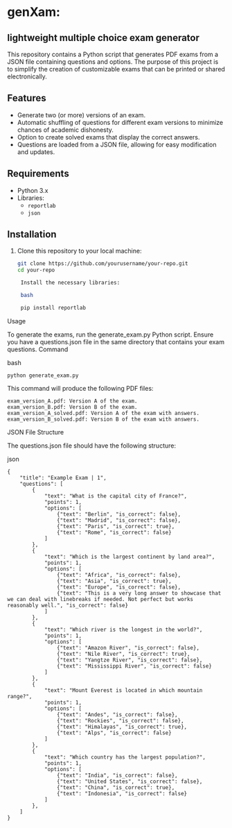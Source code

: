 # genXam: 
## lightweight multiple choice exam generator

This repository contains a Python script that generates PDF exams from a JSON file containing questions and options. The purpose of this project is to simplify the creation of customizable exams that can be printed or shared electronically.

## Features

- Generate two (or more) versions of an exam.
- Automatic shuffling of questions for different exam versions to minimize chances of academic dishonesty.
- Option to create solved exams that display the correct answers.
- Questions are loaded from a JSON file, allowing for easy modification and updates.

## Requirements

- Python 3.x
- Libraries:
  - `reportlab`
  - `json`

## Installation

1. Clone this repository to your local machine:
   ```bash
   git clone https://github.com/yourusername/your-repo.git
   cd your-repo

    Install the necessary libraries:

    bash

    pip install reportlab

Usage

To generate the exams, run the generate_exam.py Python script. Ensure you have a questions.json file in the same directory that contains your exam questions.
Command

bash

    python generate_exam.py

This command will produce the following PDF files:

    exam_version_A.pdf: Version A of the exam.
    exam_version_B.pdf: Version B of the exam.
    exam_version_A_solved.pdf: Version A of the exam with answers.
    exam_version_B_solved.pdf: Version B of the exam with answers.

JSON File Structure

The questions.json file should have the following structure:

json

    {
        "title": "Example Exam | 1",
        "questions": [
            {
                "text": "What is the capital city of France?",
                "points": 1,
                "options": [
                    {"text": "Berlin", "is_correct": false},
                    {"text": "Madrid", "is_correct": false},
                    {"text": "Paris", "is_correct": true},
                    {"text": "Rome", "is_correct": false}
                ]
            },
            {
                "text": "Which is the largest continent by land area?",
                "points": 1,
                "options": [
                    {"text": "Africa", "is_correct": false},
                    {"text": "Asia", "is_correct": true},
                    {"text": "Europe", "is_correct": false},
                    {"text": "This is a very long answer to showcase that we can deal with linebreaks if needed. Not perfect but works reasonably well.", "is_correct": false}
                ]
            },
            {
                "text": "Which river is the longest in the world?",
                "points": 1,
                "options": [
                    {"text": "Amazon River", "is_correct": false},
                    {"text": "Nile River", "is_correct": true},
                    {"text": "Yangtze River", "is_correct": false},
                    {"text": "Mississippi River", "is_correct": false}
                ]
            },
            {
                "text": "Mount Everest is located in which mountain range?",
                "points": 1,
                "options": [
                    {"text": "Andes", "is_correct": false},
                    {"text": "Rockies", "is_correct": false},
                    {"text": "Himalayas", "is_correct": true},
                    {"text": "Alps", "is_correct": false}
                ]
            },
            {
                "text": "Which country has the largest population?",
                "points": 1,
                "options": [
                    {"text": "India", "is_correct": false},
                    {"text": "United States", "is_correct": false},
                    {"text": "China", "is_correct": true},
                    {"text": "Indonesia", "is_correct": false}
                ]
            },
        ]
    }
